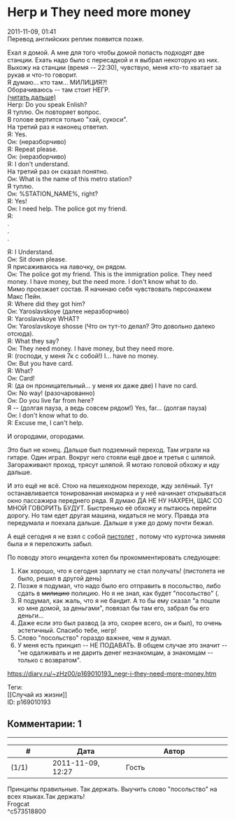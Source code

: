 Негр и They need more money
===========================

  
2011-11-09, 01:41  
 Перевод английских реплик появится позже.   
   
 Ехал я домой. А мне для того чтобы домой попасть подходят две станции. Ехать надо было с пересадкой и я выбрал некоторую из них. Выхожу на станции (время -- 22:30), чувствую, меня кто-то хватает за рукав и что-то говорит.   
 Я думаю... кто там... МИЛИЦИЯ?!   
 Оборачиваюсь -- там стоит НЕГР.   
  [(читать дальше)](https://zHz00.diary.ru/p169010193.htm?index=1#linkmore169010193m1)      
 Негр: Do you speak Enlish?   
 Я туплю. Он повторяет вопрос.   
 В голове вертится только "хай, сукоси".   
 На третий раз я наконец ответил.   
 Я: Yes.   
 Он: (неразборчиво)   
 Я: Repeat please.   
 Он: (неразборчиво)   
 Я: I don't understand.   
 На третий раз он сказал понятно.   
 Он: What is the name of this metro station?   
 Я туплю.   
 Он: %STATION\_NAME%, right?   
 Я: Yes!   
 Он: I need help. The police got my friend.   
 Я:   
 .   
 .   
 .   
   
 Я: I Understand.   
 Он: Sit down please.   
 Я присаживаюсь на лавочку, он рядом.   
 Он: The police got my friend. This is the immigration police. They need money. I have money, but the need more. I don't know what to do.   
 Мимо проезжает состав. Я начинаю себя чувствовать персонажем Макс Пейн.   
 Я: Where did they got him?   
 Он: Yaroslavskoye (далее неразборчиво)   
 Я: Yaroslavskoye WHAT?   
 Он: Yaroslavskoye shosse (Что он тут-то делал? Это довольно далеко отсюда).   
 Я: What they say?   
 Он: They need money. I have money, but they need more.   
 Я: (господи, у меня 7к с собой!) I... have no money.   
 Он: But you have card.   
 Я: What?   
 Он: Card!   
 Я: (да он проницательный... у меня их даже две) I have no card.   
 Он: No way! (разочарованно)   
 Он: Do you live far from here?   
 Я -- (долгая пауза, а ведь совсем рядом!) Yes, far... (долгая пауза)   
 Он: I don't know what to do.   
 Я: Excuse me, I can't help.   
   
 И огородами, огородами.   
   
 Это был не конец. Дальше был подземный переход. Там играли на гитаре. Один играл. Вокруг него стояли ещё двое и третья с шляпой. Загораживают проход, трясут шляпой. Я мотаю головой обхожу и иду дальше.   
   
 И это ещё не всё. Стою на пешеходном переходе, жду зелёный. Тут останавливается тонированная иномарка и у неё начинает открываться окно пассажира переднего ряда. Я думаю ДА НЕ НУ НАХРЕН, ЩАС СО МНОЙ ГОВОРИТЬ БУДУТ. Быстренько её обхожу и пытаюсь перейти дорогу. Но там едет другая машина, кидаться не могу. Правда эта передумала и поехала дальше. Дальше я уже до дому почти бежал.   
   
 А ещё сегодня я не взял с собой  [пистолет](http://talks.guns.ru/forum/28/151425.html)  , потому что курточка зимняя была и я переложить забыл.   
   
 По поводу этого инцидента хотел бы прокомментировать следующее:   
 1. Как хорошо, что я сегодня зарплату не стал получать! (пистолета не было, решил в другой день)   
 2. Позже я подумал, что надо было его отправить в посольство, либо сдать в  ~~милицию~~  полицию. Но я не знал, как будет "посольство" (.   
 3. Я подумал, как жаль, что я не бандит. А то бы ему сказал "а пошли ко мне домой, за деньгами", повязал бы там его, забрал бы его деньги...   
 4. Даже если это был развод (а это, скорее всего, он и был), то очень эстетичный. Спасибо тебе, негр!   
 5. Слово "посольство" гораздо важнее, чем я думал.   
 6. У меня есть принцип -- НЕ ПОДАВАТЬ. В общем случае это значит -- "не одалживать и не дарить денег незнакомцам, а знакомцам -- только с возвратом".   
   
     
  
<https://diary.ru/~zHz00/p169010193_negr-i-they-need-more-money.htm>  
  
Теги:  
[[Случай из жизни]]  
ID: p169010193  


Комментарии: 1
--------------

  


---



|         #         |              Дата              |                     Автор                     |           ID           |
| --- | --- | --- | --- |
| (1/1) | 2011-11-09, 12:27 | Гость | c573518800 |

  
 Принципы правильные. Так держать. Выучить слово "посольство" на всех языках.Так держать!   
 Frogcat   
 ^c573518800